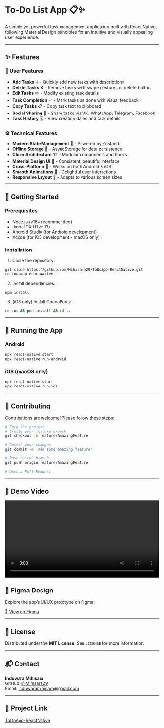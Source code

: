 # To-Do List App 📋✨

A simple yet powerful task management application built with React Native, following Material Design principles for an intuitive and visually appealing user experience.

---

## ✨ Features

### 👤 User Features
- **Add Tasks** ➕ - Quickly add new tasks with descriptions
- **Delete Tasks** ❌ - Remove tasks with swipe gestures or delete button
- **Edit Tasks** ✏️ - Modify existing task details
- **Task Completion** ✅ - Mark tasks as done with visual feedback
- **Copy Tasks** 📋 - Copy task text to clipboard
- **Social Sharing** 📲 - Share tasks via VK, WhatsApp, Telegram, Facebook
- **Task History** 🗓️ - View creation dates and task details

### ⚙️ Technical Features
- **Modern State Management** 🧠 - Powered by Zustand
- **Offline Storage** 💾 - AsyncStorage for data persistence
- **Clean Architecture** 🏗️ - Modular components and hooks
- **Material Design UI** 🎨 - Consistent, beautiful interface
- **Cross-Platform** 📱 - Works on both Android & iOS
- **Smooth Animations** 💫 - Delightful user interactions
- **Responsive Layout** 📐 - Adapts to various screen sizes

---

## 🚀 Getting Started

### Prerequisites
- Node.js (v16+ recommended)
- Java JDK (11 or 17)
- Android Studio (for Android development)
- Xcode (for iOS development - macOS only)

### Installation

1. Clone the repository:

```bash
git clone https://github.com/Mihisara29/ToDoApp-ReactNative.git
cd ToDoApp-ReactNative
```

2. Install dependencies:

```bash
npm install
```

3. (iOS only) Install CocoaPods:

```bash
cd ios && pod install && cd ..
```

---

## 📱 Running the App

### Android

```bash
npx react-native start
npx react-native run-android
```

### iOS (macOS only)

```bash
npx react-native start
npx react-native run-ios
```

---


## 🤝 Contributing

Contributions are welcome! Please follow these steps:

```bash
# Fork the project
# Create your feature branch
git checkout -b feature/AmazingFeature

# Commit your changes
git commit -m 'Add some amazing feature'

# Push to the branch
git push origin feature/AmazingFeature

# Open a Pull Request
```

---

## 🎥 Demo Video

<video src="MyToDoApp/src/assets/ToDoApp-DemoVideo.mp4" controls width="100%"></video>


## 🎨 Figma Design

Explore the app’s UI/UX prototype on Figma:

[🔗 View on Figma](https://www.figma.com/design/0voUh3g2fDdGMbKNibqygj/To-Do-List-(Community)?node-id=42-188&p=f&t=PYitSXbMjt9piMOo-0)


---

## 📄 License

Distributed under the **MIT License**. See `LICENSE` for more information.

---

## 📬 Contact

**Induwara Mihisara**  
GitHub: [@Mihisara29](https://github.com/Mihisara29)  
Email: induwaramihisara@gmail.com

---

## 🔗 Project Link

[ToDoApp-ReactNative](https://github.com/Mihisara29/ToDoApp-ReactNative)

